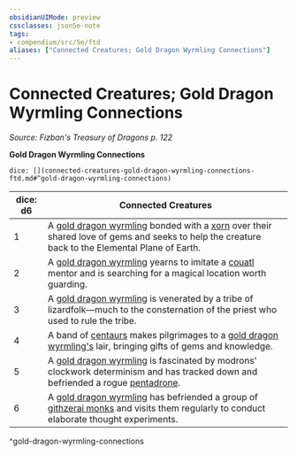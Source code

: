 ```yaml
---
obsidianUIMode: preview
cssclasses: json5e-note
tags:
- compendium/src/5e/ftd
aliases: ["Connected Creatures; Gold Dragon Wyrmling Connections"]
---
```

# Connected Creatures; Gold Dragon Wyrmling Connections
*Source: Fizban's Treasury of Dragons p. 122* 

**Gold Dragon Wyrmling Connections**

`dice: [](connected-creatures-gold-dragon-wyrmling-connections-ftd.md#^gold-dragon-wyrmling-connections)`

| dice: d6 | Connected Creatures |
|----------|---------------------|
| 1 | A [gold dragon wyrmling](Mechanics/bestiary/dragon/gold-dragon-wyrmling.md) bonded with a [xorn](Mechanics/bestiary/elemental/xorn.md) over their shared love of gems and seeks to help the creature back to the Elemental Plane of Earth. |
| 2 | A [gold dragon wyrmling](Mechanics/bestiary/dragon/gold-dragon-wyrmling.md) yearns to imitate a [couatl](Mechanics/bestiary/celestial/couatl.md) mentor and is searching for a magical location worth guarding. |
| 3 | A [gold dragon wyrmling](Mechanics/bestiary/dragon/gold-dragon-wyrmling.md) is venerated by a tribe of lizardfolk—much to the consternation of the priest who used to rule the tribe. |
| 4 | A band of [centaurs](Mechanics/bestiary/monstrosity/centaur.md) makes pilgrimages to a [gold dragon wyrmling's](Mechanics/bestiary/dragon/gold-dragon-wyrmling.md) lair, bringing gifts of gems and knowledge. |
| 5 | A [gold dragon wyrmling](Mechanics/bestiary/dragon/gold-dragon-wyrmling.md) is fascinated by modrons' clockwork determinism and has tracked down and befriended a rogue [pentadrone](Mechanics/bestiary/construct/pentadrone.md). |
| 6 | A [gold dragon wyrmling](Mechanics/bestiary/dragon/gold-dragon-wyrmling.md) has befriended a group of [githzerai monks](Mechanics/bestiary/humanoid/githzerai-monk.md) and visits them regularly to conduct elaborate thought experiments. |
^gold-dragon-wyrmling-connections